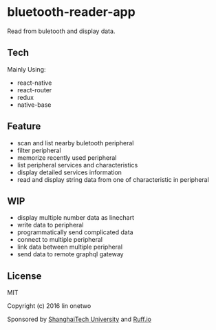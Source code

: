 # bluetooth-reader-app

Read from buletooth and display data.

## Tech

Mainly Using:

- react-native
- react-router
- redux
- native-base

## Feature

- scan and list nearby buletooth peripheral
- filter peripheral
- memorize recently used peripheral
- list peripheral services and characteristics
- display detailed services information
- read and display string data from one of characteristic in peripheral

## WIP

- display multiple number data as linechart
- write data to peripheral
- programmatically send complicated data
- connect to multiple peripheral
- link data between multiple peripheral
- send data to remote graphql gateway

## License

MIT

Copyright (c) 2016 lin onetwo

Sponsored by [ShanghaiTech University](http://www.shanghaitech.edu.cn/eng/) and [Ruff.io](https://ruff.io/)
